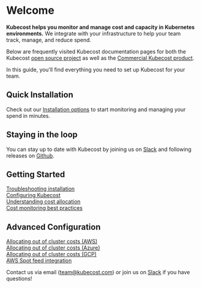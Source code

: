 Welcome
=======

__Kubecost helps you monitor and manage cost and capacity in Kubernetes environments.__ We integrate with your infrastructure to help your team track, manage, and reduce spend. 

Below are frequently visited Kubecost documentation pages for both the Kubecost [open source project](https://github.com/kubecost/cost-model) as well as the [Commercial Kubecost product](http://kubecost.com).

In this guide, you'll find everything you need to set up Kubecost for your team.

## Quick Installation

Check out our [Installation options](https://github.com/kubecost/docs/blob/master/install.md) to start monitoring and managing your spend in minutes.

## Staying in the loop

You can stay up to date with Kubecost by joining us on [Slack](https://join.slack.com/t/kubecost/shared_invite/enQtNTA2MjQ1NDUyODE5LWFjYzIzNWE4MDkzMmUyZGU4NjkwMzMyMjIyM2E0NGNmYjExZjBiNjk1YzY5ZDI0ZTNhZDg4NjlkMGRkYzFlZTU) and following releases on [Github](https://github.com/kubecost/cost-analyzer-helm-chart/releases).

## Getting Started

[Troubleshooting installation](https://github.com/kubecost/docs/blob/master/troubleshoot-install.md)  
[Configuring Kubecost](https://github.com/kubecost/docs/blob/master/getting-started.md)  
[Understanding cost allocation](https://github.com/kubecost/docs/blob/master/cost-allocation.md)  
[Cost monitoring best practices](http://blog.kubecost.com/blog/cost-monitoring/)  

## Advanced Configuration
[Allocating out of cluster costs (AWS)](https://github.com/kubecost/docs/blob/master/aws-out-of-cluster.md)  
[Allocating out of cluster costs (Azure)](https://github.com/kubecost/docs/blob/master/azure-out-of-cluster.md)  
[Allocating out of cluster costs (GCP)](https://github.com/kubecost/docs/blob/master/gcp-out-of-cluster.md)  
[AWS Spot feed integration](https://github.com/kubecost/docs/blob/master/getting-started.md#spot-nodes)  

Contact us via email (<team@kubecost.com>) or join us on [Slack](https://join.slack.com/t/kubecost/shared_invite/enQtNTA2MjQ1NDUyODE5LWFjYzIzNWE4MDkzMmUyZGU4NjkwMzMyMjIyM2E0NGNmYjExZjBiNjk1YzY5ZDI0ZTNhZDg4NjlkMGRkYzFlZTU) if you have questions!

<!--- {"article":"4407595950359","section":"4402815656599","permissiongroup":"1500001277122"} --->